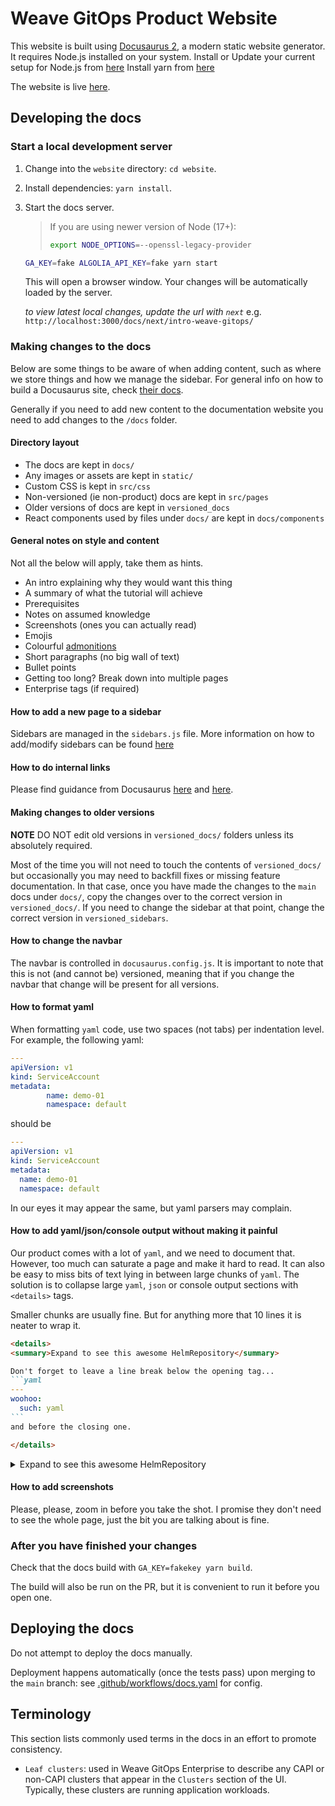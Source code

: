 # Weave GitOps Product Website

This website is built using [Docusaurus 2](https://docusaurus.io/), a modern static website generator.
It requires Node.js installed on your system. Install or Update your current setup for Node.js from [here](https://nodejs.org/en/download/)
Install yarn from [here](https://classic.yarnpkg.com/en/docs/install)

The website is live [here](https://docs.gitops.weaveworks.org/).

## Developing the docs

### Start a local development server

1. Change into the `website` directory: `cd website`.

1. Install dependencies: `yarn install`.

1. Start the docs server.

    > If you are using newer version of Node (17+):
    > ```bash
    > export NODE_OPTIONS=--openssl-legacy-provider
    > ```

    ```bash
    GA_KEY=fake ALGOLIA_API_KEY=fake yarn start
    ```

    This will open a browser window. Your changes will be automatically loaded by
    the server.

    *to view latest local changes, update the url with `next`* e.g. `http://localhost:3000/docs/next/intro-weave-gitops/`

### Making changes to the docs

Below are some things to be aware of when adding content, such as where we store
things and how we manage the sidebar. For general info on how to build a
Docusaurus site, check [their docs](https://docusaurus.io/).

Generally if you need to add new content to the documentation website you need to add changes to the `/docs` folder.

#### Directory layout

- The docs are kept in `docs/`
- Any images or assets are kept in `static/`
- Custom CSS is kept in `src/css`
- Non-versioned (ie non-product) docs are kept in `src/pages`
- Older versions of docs are kept in `versioned_docs`
- React components used by files under `docs/` are kept in `docs/components`

#### General notes on style and content

Not all the below will apply, take them as hints.

- An intro explaining why they would want this thing
- A summary of what the tutorial will achieve
- Prerequisites
- Notes on assumed knowledge
- Screenshots (ones you can actually read)
- Emojis
- Colourful [admonitions](https://docusaurus.io/docs/markdown-features/admonitions)
- Short paragraphs (no big wall of text)
- Bullet points
- Getting too long? Break down into multiple pages
- Enterprise tags (if required)

#### How to add a new page to a sidebar

Sidebars are managed in the `sidebars.js` file.
More information on how to add/modify sidebars can be found [here](https://docusaurus.io/docs/sidebar)

#### How to do internal links

Please find guidance from Docusaurus [here](https://docusaurus.io/docs/markdown-features/links)
and [here](https://docusaurus.io/docs/versioning#link-docs-by-file-paths).

#### Making changes to older versions
**NOTE** DO NOT edit old versions in `versioned_docs/` folders unless its absolutely required.

Most of the time you will not need to touch the contents of `versioned_docs/`
but occasionally you may need to backfill fixes or missing feature
documentation.
In that case, once you have made the changes to the `main` docs under `docs/`,
copy the changes over to the correct version in `versioned_docs/`. If you need
to change the sidebar at that point, change the correct version in
`versioned_sidebars`.

#### How to change the navbar

The navbar is controlled in `docusaurus.config.js`. It is important to note that
this is not (and cannot be) versioned, meaning that if you change the navbar
that change will be present for all versions.

#### How to format yaml

When formatting `yaml` code, use two spaces (not tabs) per indentation level. For example, the following yaml:

```yaml
---
apiVersion: v1
kind: ServiceAccount
metadata:
		name: demo-01
		namespace: default

```

should be

```yaml
---
apiVersion: v1
kind: ServiceAccount
metadata:
  name: demo-01
  namespace: default
```

In our eyes it may appear the same, but yaml parsers may complain.

#### How to add yaml/json/console output without making it painful

Our product comes with a lot of `yaml`, and we need to document that. However,
too much can saturate a page and make it hard to read. It can also be easy to
miss bits of text lying in between large chunks of `yaml`. The solution is to
collapse large `yaml`, `json` or console output sections with `<details>` tags.

Smaller chunks are usually fine. But for anything more that 10 lines it is
neater to wrap it.

~~~markdown
<details>
<summary>Expand to see this awesome HelmRepository</summary>

Don't forget to leave a line break below the opening tag...
```yaml
---
woohoo:
  such: yaml
```
and before the closing one.

</details>
~~~

<details>
<summary>Expand to see this awesome HelmRepository</summary>

Don't forget to leave a line break below the opening tag...
```
---
woohoo:
  such: yaml
```
and before the closing one.

</details>

#### How to add screenshots

Please, please, zoom in before you take the shot. I promise they don't need to
see the whole page, just the bit you are talking about is fine.

### After you have finished your changes

Check that the docs build with `GA_KEY=fakekey yarn build`.

The build will also be run on the PR, but it is convenient to run it before you
open one.

## Deploying the docs

Do not attempt to deploy the docs manually.

Deployment happens automatically (once the tests pass) upon merging to the
`main` branch: see [.github/workflows/docs.yaml](.github/workflows/docs.yaml) for config.

## Terminology

This section lists commonly used terms in the docs in an effort to promote consistency.

- `Leaf clusters`: used in Weave GitOps Enterprise to describe any CAPI or non-CAPI clusters that appear in the `Clusters` section of the UI. Typically, these clusters are running application workloads.
